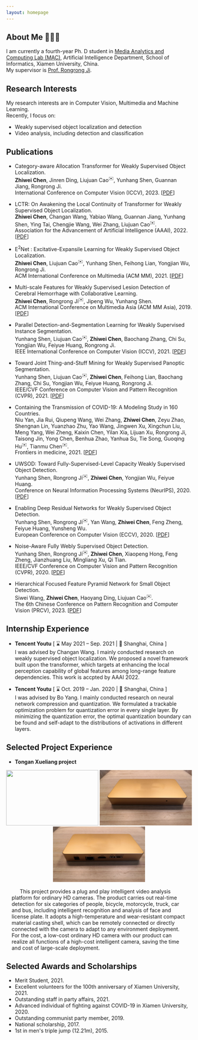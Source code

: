 ```yaml
---
layout: homepage
---
```


## About Me 👨🏻‍🎓

I am currently a fourth-year Ph. D student in [Media Analytics and Computing Lab (MAC)](https://mac.xmu.edu.cn/), Artificial Intelligence Department, School of Informatics, Xiamen University, China.
<br>
My supervisor is [Prof. Rongrong Ji](https://mac.xmu.edu.cn/rrji_en/).

## Research Interests

My research interests are in Computer Vision, Multimedia and Machine Learning.
<br>
Recently, I focus on:

* Weakly supervised object localization and detection
* Video analysis, including detection and classification

## Publications

* Category-aware Allocation Transformer for Weakly Supervised Object Localization.
  <br>
  **Zhiwei Chen**, Jinren Ding, Liujuan Cao<sup>✉️</sup>, Yunhang Shen, Guannan Jiang, Rongrong Ji.
  <br>
  International Conference on Computer Vision (ICCV), 2023.
  [[PDF](https://openaccess.thecvf.com/content/ICCV2023/papers/Chen_Category-aware_Allocation_Transformer_for_Weakly_Supervised_Object_Localization_ICCV_2023_paper.pdf)]

* LCTR: On Awakening the Local Continuity of Transformer for Weakly Supervised Object Localization.
  <br>
  **Zhiwei Chen**, Changan Wang, Yabiao Wang, Guannan Jiang, Yunhang Shen, Ying Tai, Chengjie Wang, Wei Zhang, Liujuan Cao<sup>✉️</sup>.
  <br>
  Association for the Advancement of Artificial Intelligence (AAAI), 2022.
  [[PDF](https://www.google.com/url?sa=t&rct=j&q=&esrc=s&source=web&cd=&ved=2ahUKEwiY37Kd9pWBAxUCBYgKHQAWA5MQFnoECA8QAQ&url=https%3A%2F%2Fojs.aaai.org%2Findex.php%2FAAAI%2Farticle%2Fview%2F19918%2F19677&usg=AOvVaw01M2dPY6NhBRi_QBkMHyAs&opi=89978449)]

* E<sup>2</sup>Net : Excitative-Expansile Learning for Weakly Supervised Object Localization.
  <br>
  **Zhiwei Chen**, Liujuan Cao<sup>✉️</sup>, Yunhang Shen, Feihong Lian, Yongjian Wu, Rongrong Ji.
  <br>
  ACM International Conference on Multimedia (ACM MM), 2021.
  [[PDF](https://dl.acm.org/doi/abs/10.1145/3474085.3475211)]

* Multi-scale Features for Weakly Supervised Lesion Detection of Cerebral Hemorrhage with Collaborative Learning.
  <br>
  **Zhiwei Chen**, Rongrong Ji<sup>✉️</sup>, Jipeng Wu, Yunhang Shen.
  <br>
  ACM International Conference on Multimedia Asia (ACM MM Asia), 2019.
  [[PDF](https://dl.acm.org/doi/10.1145/3338533.3372209)]

* Parallel Detection-and-Segmentation Learning for Weakly Supervised Instance Segmentation.
  <br>
  Yunhang Shen, Liujuan Cao<sup>✉️</sup>, **Zhiwei Chen**, Baochang Zhang, Chi Su, Yongjian Wu, Feiyue Huang, Rongrong Ji.
  <br>
  IEEE International Conference on Computer Vision (ICCV), 2021.
  [[PDF](https://openaccess.thecvf.com/content/ICCV2021/papers/Shen_Parallel_Detection-and-Segmentation_Learning_for_Weakly_Supervised_Instance_Segmentation_ICCV_2021_paper.pdf)]

* Toward Joint Thing-and-Stuff Mining for Weakly Supervised Panoptic Segmentation.
  <br>
  Yunhang Shen, Liujuan Cao<sup>✉️</sup>, **Zhiwei Chen**, Feihong Lian, Baochang Zhang, Chi Su, Yongjian Wu, Feiyue Huang, Rongrong Ji.
  <br>
  IEEE/CVF Conference on Computer Vision and Pattern Recognition (CVPR), 2021.
  [[PDF](https://openaccess.thecvf.com/content/CVPR2021/papers/Shen_Toward_Joint_Thing-and-Stuff_Mining_for_Weakly_Supervised_Panoptic_Segmentation_CVPR_2021_paper.pdf)]

* Containing the Transmission of COVID-19: A Modeling Study in 160 Countries.
  <br>
  Niu Yan, Jia Rui, Qiupeng Wang, Wei Zhang, **Zhiwei Chen**, Zeyu Zhao, Shengnan Lin, Yuanzhao Zhu, Yao Wang, Jingwen Xu, Xingchun Liu, Meng Yang, Wei Zheng, Kaixin Chen, Yilan Xia, Lijuan Xu, Rongrong Ji, Taisong Jin, Yong Chen, Benhua Zhao, Yanhua Su, Tie Song, Guoqing Hu<sup>✉️</sup>, Tianmu Chen<sup>✉️</sup>.
  <br>
  Frontiers in medicine, 2021.
  [[PDF](https://www.ncbi.nlm.nih.gov/pmc/articles/PMC8416347/pdf/fmed-08-701836.pdf)]

* UWSOD: Toward Fully-Supervised-Level Capacity Weakly Supervised Object Detection.
  <br>
  Yunhang Shen, Rongrong Ji<sup>✉️</sup>, **Zhiwei Chen**, Yongjian Wu, Feiyue Huang.
  <br>
  Conference on Neural Information Processing Systems (NeurIPS), 2020.
  [[PDF](https://papers.nips.cc/paper/2020/file/4e0928de075538c593fbdabb0c5ef2c3-Paper.pdf)]

* Enabling Deep Residual Networks for Weakly Supervised Object Detection.
  <br>
  Yunhang Shen, Rongrong Ji<sup>✉️</sup>, Yan Wang, **Zhiwei Chen**, Feng Zheng, Feiyue Huang, Yunsheng Wu.
  <br>
  European Conference on Computer Vision (ECCV), 2020.
  [[PDF](https://www.ecva.net/papers/eccv_2020/papers_ECCV/papers/123530120.pdf)]

* Noise-Aware Fully Webly Supervised Object Detection.
  <br>
  Yunhang Shen, Rongrong Ji<sup>✉️</sup>, **Zhiwei Chen**, Xiaopeng Hong, Feng Zheng, Jianzhuang Liu, Mingliang Xu, Qi Tian.
  <br>
  IEEE/CVF Conference on Computer Vision and Pattern Recognition (CVPR), 2020.
  [[PDF](https://openaccess.thecvf.com/content_CVPR_2020/papers/Shen_Noise-Aware_Fully_Webly_Supervised_Object_Detection_CVPR_2020_paper.pdf)]

* Hierarchical Focused Feature Pyramid Network for Small Object Detection.
  <br>
  Siwei Wang, **Zhiwei Chen**, Haoyang Ding, Liujuan Cao<sup>✉️</sup>.
  <br>
  The 6th Chinese Conference on Pattern Recognition and Computer Vision (PRCV), 2023.
  [[PDF]()]

## Internship Experience

* **Tencent Youtu** [ ⌛ May 2021 – Sep. 2021 | 📍 Shanghai, China ] <br>
I was advised by Changan Wang. I mainly conducted research on weakly supervised object localization. We proposed a novel framework built upon the transformer, which targets at enhancing the local perception capability of global features among long-range feature dependencies. This work is accpted by AAAI 2022.

* **Tencent Youtu** [ ⌛ Oct. 2019 – Jan. 2020 | 📍 Shanghai, China ] <br>
I was advised by Bo Yang. I mainly conducted research on neural network compression and quantization. We formulated a trackable optimization problem for quantization error in every single layer. By minimizing the quantization error, the optimal quantization boundary can be found and self-adapt to the distributions of activations in different layers.

## Selected Project Experience

* **Tongan Xueliang project**<br>
<div style="text-align: center; ">
<img class="pro_img" src="./assets/img/project1.gif" style="width:250px; height:150px; "/>
<img class="pro_img" src="./assets/img/project1_1.jpg" style="width:250px; height:150px; "/>
<img class="pro_img" src="./assets/img/project1_2.jpg" style="width:250px; height:150px; "/>
</div>
<p style="padding:0 15px; word-break: keep-all; word-wrap: break-word; ">
&ensp; &ensp; This project provides a plug and play intelligent video analysis platform for ordinary HD cameras. The product carries out real-time detection for six categories of people, bicycle, motorcycle, truck, car and bus, including intelligent recognition and analysis of face and license plate. It adopts a high-temperature and wear-resistant compact material casting shell, which can be remotely connected or directly connected with the camera to adapt to any environment deployment. For the cost, a low-cost ordinary HD camera with our product can realize all functions of a high-cost intelligent camera, saving the time and cost of large-scale deployment.
</p>

<!-- <div style="clear:both; "></div>
<br> -->

## Selected Awards and Scholarships

* Merit Student, 2021.
* Excellent volunteers for the 100th anniversary of Xiamen University, 2021.
* Outstanding staff in party affairs, 2021.
* Advanced individual of fighting against COVID-19 in Xiamen University, 2020.
* Outstanding communist party member, 2019.
* National scholarship, 2017.
* 1st in men\'s triple jump (12.21m), 2015.
